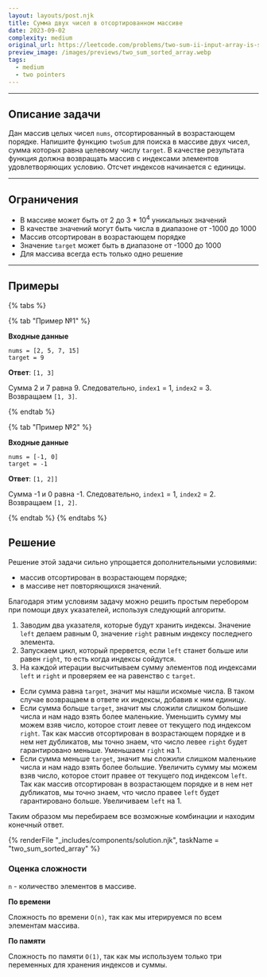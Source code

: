 ```yaml
---
layout: layouts/post.njk
title: Сумма двух чисел в отсортированном массиве
date: 2023-09-02
complexity: medium
original_url: https://leetcode.com/problems/two-sum-ii-input-array-is-sorted/description/
preview_image: /images/previews/two_sum_sorted_array.webp
tags:
  - medium
  - two pointers
---
```

---

## Описание задачи

Дан массив целых чисел `nums`, отсортированный в возрастающем порядке.
Напишите функцию `twoSum` для поиска в массиве двух чисел, сумма которых равна целевому числу `target`.
В качестве результата функция должна возвращать массив с индексами элементов удовлетворяющих условию.
Отсчет индексов начинается с единицы.

---

## Ограничения

- В массиве может быть от 2 до 3 * 10<sup>4</sup> уникальных значений
- В качестве значений могут быть числа в диапазоне от -1000 до 1000
- Массив отсортирован в возрастающем порядке
- Значение `target` может быть в диапазоне от -1000 до 1000
- Для массива всегда есть только одно решение

---

## Примеры

{% tabs %}

{% tab "Пример №1" %}

**Входные данные**

```
nums = [2, 5, 7, 15]
target = 9
```

**Ответ**: `[1, 3]`

Сумма 2 и 7 равна 9. Следовательно, `index1` = 1, `index2` = 3.<br>
Возвращаем `[1, 3]`.

{% endtab %}

{% tab "Пример №2" %}

**Входные данные**

```
nums = [-1, 0]
target = -1
```

**Ответ**: `[1, 2]]`

Сумма -1 и 0 равна -1. Следовательно, `index1` = 1, `index2` = 2.<br>
Возвращаем `[1, 2]`.

{% endtab %}
{% endtabs %}

## Решение

Решение этой задачи сильно упрощается дополнительными условиями:

- массив отсортирован в возрастающем порядке;
- в массиве нет повторяющихся значений.

Благодаря этим условиям задачу можно решить простым перебором при помощи двух указателей, используя следующий алгоритм.

1. Заводим два указателя, которые будут хранить индексы. Значение `left` делаем равным 0, значение `right` равным
   индексу последнего элемента.
2. Запускаем цикл, который прервется, если `left` станет больше или равен `right`, то есть когда индексы сойдутся.
3. На каждой итерации высчитываем сумму элементов под индексами `left` и `right` и проверяем ее на равенство с `target`.

- Если сумма равна `target`, значит мы нашли искомые числа. В таком случае возвращаем в ответе их индексы, добавив к ним
  единицу.
- Если сумма больше `target`, значит мы сложили слишком большие числа и нам надо взять более маленькие.
  Уменьшить сумму мы можем взяв число, которое стоит левее от текущего под индексом `right`.
  Так как массив отсортирован в возрастающем порядке и в нем нет дубликатов, мы точно знаем, что число левее `right`
  будет гарантировано меньше.
  Уменьшаем `right` на 1.
- Если сумма меньше `target`, значит мы сложили слишком маленькие числа и нам надо взять более большие.
  Увеличить сумму мы можем взяв число, которое стоит правее от текущего под индексом `left`.
  Так как массив отсортирован в возрастающем порядке и в нем нет дубликатов, мы точно знаем, что число правее `left`
  будет гарантировано больше.
  Увеличиваем `left` на 1.

Таким образом мы перебираем все возможные комбинации и находим конечный ответ.

{% renderFile "_includes/components/solution.njk", taskName = "two_sum_sorted_array" %}

### Оценка сложности

`n` - количество элементов в массиве.

**По времени**

Сложность по времени `O(n)`, так как мы итерируемся по всем элементам массива.

**По памяти**

Сложность по памяти `O(1)`, так как мы используем только три переменных для хранения индексов и суммы.
